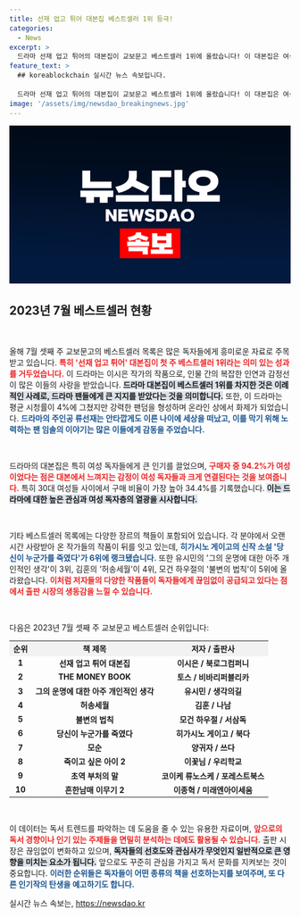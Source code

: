 ```yaml
---
title: 선재 업고 튀어 대본집 베스트셀러 1위 등극!
categories:
  - News
excerpt: >
  드라마 선재 업고 튀어의 대본집이 교보문고 베스트셀러 1위에 올랐습니다! 이 대본집은 여성 독자들에게 큰 인기를 끌며, 여성 구매자의 94%를 차지했죠. 히가시노 게이고의 신작도 6위로 진입하며 출판 시장을 뜨겁게 달구고 있습니다!
feature_text: >
  ## koreablockchain 실시간 뉴스 속보입니다.

  드라마 선재 업고 튀어의 대본집이 교보문고 베스트셀러 1위에 올랐습니다! 이 대본집은 여성 독자들에게 큰 인기를 끌며, 여성 구매자의 94%를 차지했죠. 히가시노 게이고의 신작도 6위로 진입하며 출판 시장을 뜨겁게 달구고 있습니다!
image: '/assets/img/newsdao_breakingnews.jpg'
---
```


<p><img src="/assets/img/newsdao_breakingnews.jpg" alt="koreablockchain 속보" /></p>

<h2 data-ke-size="size26">2023년 7월 베스트셀러 현황</h2>

<p data-ke-size="size16">&nbsp;</p>

<p>올해 7월 셋째 주 교보문고의 베스트셀러 목록은 많은 독자들에게 흥미로운 자료로 주목받고 있습니다. <b><span style="color: #ee2323;">특히 '선재 업고 튀어' 대본집이 첫 주 베스트셀러 1위라는 의미 있는 성과를 거두었습니다.</span></b> 이 드라마는 이시은 작가의 작품으로, 인물 간의 복잡한 인연과 감정선이 많은 이들의 사랑을 받았습니다. <b><span style="background-color: #21538527;">드라마 대본집이 베스트셀러 1위를 차지한 것은 이례적인 사례로, 드라마 팬들에게 큰 지지를 받았다는 것을 의미합니다.</span></b> 또한, 이 드라마는 평균 시청률이 4%에 그쳤지만 강력한 팬덤을 형성하며 온라인 상에서 화제가 되었습니다. <b><span style="color: #1a5490;">드라마의 주인공 류선재는 안타깝게도 이른 나이에 세상을 떠났고, 이를 막기 위해 노력하는 팬 임솔의 이야기는 많은 이들에게 감동을 주었습니다.</span></b></p>

<p data-ke-size="size16">&nbsp;</p>

<p>드라마의 대본집은 특히 여성 독자들에게 큰 인기를 끌었으며, <b><span style="color: #ee2323;">구매자 중 94.2%가 여성이었다는 점은 대본에서 느껴지는 감정이 여성 독자들과 크게 연결된다는 것을 보여줍니다.</span></b> 특히 30대 여성들 사이에서 구매 비율이 가장 높아 34.4%를 기록했습니다. <b><span style="background-color: #21538527;">이는 드라마에 대한 높은 관심과 여성 독자층의 열광을 시사합니다.</span></b></p>

<p data-ke-size="size16">&nbsp;</p>

<p>기타 베스트셀러 목록에는 다양한 장르의 책들이 포함되어 있습니다. 각 분야에서 오랜 시간 사랑받아 온 작가들의 작품이 뒤를 잇고 있는데, <b><span style="color: #1a5490;">히가시노 게이고의 신작 소설 '당신이 누군가를 죽였다'가 6위에 랭크됐습니다.</span></b> 또한 유시민의 '그의 운명에 대한 아주 개인적인 생각'이 3위, 김훈의 '허송세월'이 4위, 모건 하우절의 '불변의 법칙'이 5위에 올라왔습니다. <b><span style="color: #ee2323;">이처럼 저자들의 다양한 작품들이 독자들에게 끊임없이 공급되고 있다는 점에서 출판 시장의 생동감을 느낄 수 있습니다.</span></b></p>

<p data-ke-size="size16">&nbsp;</p>

<p>다음은 2023년 7월 셋째 주 교보문고 베스트셀러 순위입니다:</p>

<table style="width:100%; border-collapse:collapse;">
  <tr>
    <th style="text-align: center; background-color: #f2f2f2;">순위</th>
    <th style="text-align: center; background-color: #f2f2f2;">책 제목</th>
    <th style="text-align: center; background-color: #f2f2f2;">저자 / 출판사</th>
  </tr>
  <tr>
    <td style="text-align: center; height: 17px;"><b>1</b></td>
    <td style="text-align: center; height: 17px;"><b>선재 업고 튀어 대본집</b></td>
    <td style="text-align: center; height: 17px;"><b>이시은 / 북로그컴퍼니</b></td>
  </tr>
  <tr>
    <td style="text-align: center; height: 17px;"><b>2</b></td>
    <td style="text-align: center; height: 17px;"><b>THE MONEY BOOK</b></td>
    <td style="text-align: center; height: 17px;"><b>토스 / 비바리퍼블리카</b></td>
  </tr>
  <tr>
    <td style="text-align: center; height: 17px;"><b>3</b></td>
    <td style="text-align: center; height: 17px;"><b>그의 운명에 대한 아주 개인적인 생각</b></td>
    <td style="text-align: center; height: 17px;"><b>유시민 / 생각의길</b></td>
  </tr>
  <tr>
    <td style="text-align: center; height: 17px;"><b>4</b></td>
    <td style="text-align: center; height: 17px;"><b>허송세월</b></td>
    <td style="text-align: center; height: 17px;"><b>김훈 / 나남</b></td>
  </tr>
  <tr>
    <td style="text-align: center; height: 17px;"><b>5</b></td>
    <td style="text-align: center; height: 17px;"><b>불변의 법칙</b></td>
    <td style="text-align: center; height: 17px;"><b>모건 하우절 / 서삼독</b></td>
  </tr>
  <tr>
    <td style="text-align: center; height: 17px;"><b>6</b></td>
    <td style="text-align: center; height: 17px;"><b>당신이 누군가를 죽였다</b></td>
    <td style="text-align: center; height: 17px;"><b>히가시노 게이고 / 북다</b></td>
  </tr>
  <tr>
    <td style="text-align: center; height: 17px;"><b>7</b></td>
    <td style="text-align: center; height: 17px;"><b>모순</b></td>
    <td style="text-align: center; height: 17px;"><b>양귀자 / 쓰다</b></td>
  </tr>
  <tr>
    <td style="text-align: center; height: 17px;"><b>8</b></td>
    <td style="text-align: center; height: 17px;"><b>죽이고 싶은 아이 2</b></td>
    <td style="text-align: center; height: 17px;"><b>이꽃님 / 우리학교</b></td>
  </tr>
  <tr>
    <td style="text-align: center; height: 17px;"><b>9</b></td>
    <td style="text-align: center; height: 17px;"><b>초역 부처의 말</b></td>
    <td style="text-align: center; height: 17px;"><b>코이케 류노스케 / 포레스트북스</b></td>
  </tr>
  <tr>
    <td style="text-align: center; height: 17px;"><b>10</b></td>
    <td style="text-align: center; height: 17px;"><b>흔한남매 이무기 2</b></td>
    <td style="text-align: center; height: 17px;"><b>이종혁 / 미래엔아이세움</b></td>
  </tr>
</table>

<p data-ke-size="size16">&nbsp;</p>

<p>이 데이터는 독서 트렌드를 파악하는 데 도움을 줄 수 있는 유용한 자료이며, <b><span style="color: #ee2323;">앞으로의 독서 경향이나 인기 있는 주제들을 면밀히 분석하는 데에도 활용될 수 있습니다.</span></b> 출판 시장은 끊임없이 변화하고 있으며, <b><span style="background-color: #21538527;">독자들의 선호도와 관심사가 무엇인지 일반적으로 큰 영향을 미치는 요소가 됩니다.</span></b> 앞으로도 꾸준히 관심을 가지고 독서 문화를 지켜보는 것이 중요합니다. <b><span style="color: #1a5490;">이러한 순위들은 독자들이 어떤 종류의 책을 선호하는지를 보여주며, 또 다른 인기작의 탄생을 예고하기도 합니다.</span></b></p>
실시간 뉴스 속보는, <a href="https://newsdao.kr" rel="dofollow">https://newsdao.kr</a>


